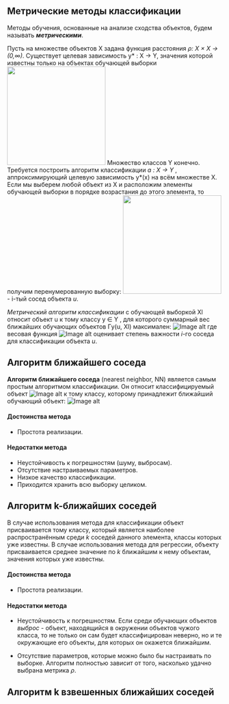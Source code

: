 
## Метрические методы классификации

Методы обучения, основанные на анализе сходства объектов,  будем называть ***метрическими***.
 
Пусть на множестве объектов X задана функция расстояния *ρ: X × X → (0,∞)*.  Существует целевая зависимость y* :  X → Y, значения которой известны только на объектах обучающей выборки <img src="https://github.com/temirkayaeva/ML0/blob/master/images/03803ad3e8b46f76831df83fd1a51e98.png" width="230">
Множество классов Y конечно. Требуется построить алгоритм классификации *a : X → Y* , аппроксимирующий целевую зависимость y*(x) на всём множестве X. Если мы выберем любой объект из X и расположим элементы обучающей выборки в порядке возрастания до этого элемента, то получим перенумерованную выборку: <img src="https://github.com/temirkayaeva/ML0/raw/master/images/1.png" width="230"> -  i-тый сосед объекта *u*.

*Метрический алгоритм классификации* с обучающей выборкой Xl относит объект u к тому классу y ∈ Y , для которого суммарный вес ближайших обучающих объектов Γy(u, Xl) максимален:
![Image alt](https://github.com/temirkayaeva/ML0/raw/master/images/2.png)
где весовая функция ![Image alt](https://github.com/temirkayaeva/ML0/raw/master/images/3.png) оценивает степень важности *i*-го соседа для классификации объекта *u*.

 
## Алгоритм ближайшего соседа

**Алгоритм ближайшего соседа** (nearest neighbor, NN)  является самым простым алгоритмом классификации. Он относит классифицируемый объект ![Image alt](https://github.com/temirkayaeva/ML0/raw/master/images/4.png) к тому классу, которому принадлежит ближайший обучающий объект: ![Image alt](https://github.com/temirkayaeva/ML0/raw/master/images/5.png)
  
#### Достоинства метода

* Простота реализации.

#### Недостатки метода

* Неустойчивость к погрешностям (шуму, выбросам).
* Отсутствие настраиваемых параметров.
* Низкое качество классификации.
* Приходится хранить всю выборку целиком.

## Алгоритм k-ближайших соседей


В случае использования метода для классификации объект присваивается тому классу, который является наиболее распространённым среди *k* соседей данного элемента, классы которых уже известны. В случае использования метода для регрессии, объекту присваивается среднее значение по *k* ближайшим к нему объектам, значения которых уже известны.


#### Достоинства метода

* Простота реализации.

#### Недостатки метода

* Неустойчивость к погрешностям. Если среди обучающих объектов *выброс* - объект, находящийся в окружении объектов чужого класса, то не только он сам будет классифицирован неверно, но и те окружающие его объекты, для которых он окажется ближайшим.

* Отсутствие параметров, которые можно было бы настраивать по выборке. Алгоритм полностью зависит от того, насколько удачно выбрана метрика *ρ*.

## Алгоритм k взвешенных ближайших соседей


